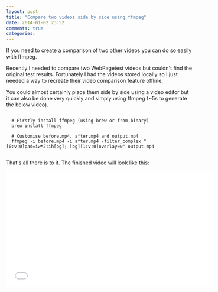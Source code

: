 ```yaml
---
layout: post
title: "Compare two videos side by side using ffmpeg"
date: 2014-01-02 23:52
comments: true
categories: 
---
```


If you need to create a comparison of two other videos you can do so easily with ffmpeg.

Recently I needed to compare two WebPagetest videos but couldn't find the original test results. Fortunately I had the videos stored locally so I just needed a way to recreate their video comparison feature offline.

You could almost certainly place them side by side using a video editor but it can also be done very quickly and simply using ffmpeg (~5s to generate the below video).

<pre class="language-bash"><code>
  # Firstly install ffmpeg (using brew or from binary)
  brew install ffmpeg

  # Customise before.mp4, after.mp4 and output.mp4
  ffmpeg -i before.mp4 -i after.mp4 -filter_complex "[0:v:0]pad=iw*2:ih[bg]; [bg][1:v:0]overlay=w" output.mp4

</code></pre>

That&apos;s all there is to it. The finished video will look like this:
<div class="video-embed">
  <iframe width="560" height="315" src="//www.youtube.com/embed/NoFEswBIcQo" frameborder="0"> </iframe>
</div>